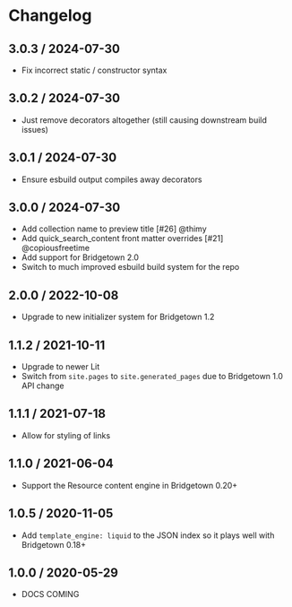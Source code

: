 # Changelog

## 3.0.3 / 2024-07-30

* Fix incorrect static / constructor syntax

## 3.0.2 / 2024-07-30

* Just remove decorators altogether (still causing downstream build issues)

## 3.0.1 / 2024-07-30

* Ensure esbuild output compiles away decorators

## 3.0.0 / 2024-07-30

* Add collection name to preview title [#26] @thimy
* Add quick_search_content front matter overrides [#21] @copiousfreetime
* Add support for Bridgetown 2.0
* Switch to much improved esbuild build system for the repo

## 2.0.0 / 2022-10-08

* Upgrade to new initializer system for Bridgetown 1.2

## 1.1.2 / 2021-10-11

* Upgrade to newer Lit
* Switch from `site.pages` to `site.generated_pages` due to Bridgetown 1.0 API change

## 1.1.1 / 2021-07-18

* Allow for styling of links

## 1.1.0 / 2021-06-04

* Support the Resource content engine in Bridgetown 0.20+

## 1.0.5 / 2020-11-05

* Add `template_engine: liquid` to the JSON index so it plays well with Bridgetown 0.18+

## 1.0.0 / 2020-05-29

* DOCS COMING
